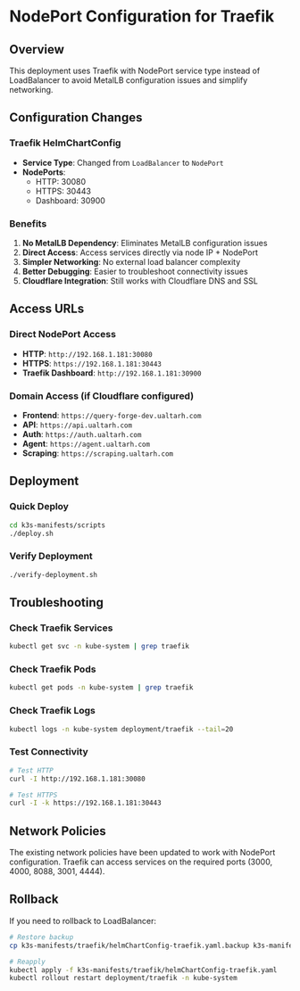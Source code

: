 # NodePort Configuration for Traefik

## Overview
This deployment uses Traefik with NodePort service type instead of LoadBalancer to avoid MetalLB configuration issues and simplify networking.

## Configuration Changes

### Traefik HelmChartConfig
- **Service Type**: Changed from `LoadBalancer` to `NodePort`
- **NodePorts**:
  - HTTP: 30080
  - HTTPS: 30443
  - Dashboard: 30900

### Benefits
1. **No MetalLB Dependency**: Eliminates MetalLB configuration issues
2. **Direct Access**: Access services directly via node IP + NodePort
3. **Simpler Networking**: No external load balancer complexity
4. **Better Debugging**: Easier to troubleshoot connectivity issues
5. **Cloudflare Integration**: Still works with Cloudflare DNS and SSL

## Access URLs

### Direct NodePort Access
- **HTTP**: `http://192.168.1.181:30080`
- **HTTPS**: `https://192.168.1.181:30443`
- **Traefik Dashboard**: `http://192.168.1.181:30900`

### Domain Access (if Cloudflare configured)
- **Frontend**: `https://query-forge-dev.ualtarh.com`
- **API**: `https://api.ualtarh.com`
- **Auth**: `https://auth.ualtarh.com`
- **Agent**: `https://agent.ualtarh.com`
- **Scraping**: `https://scraping.ualtarh.com`

## Deployment

### Quick Deploy
```bash
cd k3s-manifests/scripts
./deploy.sh
```

### Verify Deployment
```bash
./verify-deployment.sh
```

## Troubleshooting

### Check Traefik Services
```bash
kubectl get svc -n kube-system | grep traefik
```

### Check Traefik Pods
```bash
kubectl get pods -n kube-system | grep traefik
```

### Check Traefik Logs
```bash
kubectl logs -n kube-system deployment/traefik --tail=20
```

### Test Connectivity
```bash
# Test HTTP
curl -I http://192.168.1.181:30080

# Test HTTPS
curl -I -k https://192.168.1.181:30443
```

## Network Policies
The existing network policies have been updated to work with NodePort configuration. Traefik can access services on the required ports (3000, 4000, 8088, 3001, 4444).

## Rollback
If you need to rollback to LoadBalancer:
```bash
# Restore backup
cp k3s-manifests/traefik/helmChartConfig-traefik.yaml.backup k3s-manifests/traefik/helmChartConfig-traefik.yaml

# Reapply
kubectl apply -f k3s-manifests/traefik/helmChartConfig-traefik.yaml
kubectl rollout restart deployment/traefik -n kube-system
``` 
